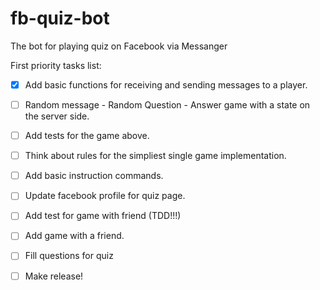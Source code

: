 # fb-quiz-bot
The bot for playing quiz on Facebook via Messanger

First priority tasks list: 

- [x] Add basic functions for receiving and sending messages to a player.
- [ ] Random message - Random Question - Answer game with a state on the server side.
- [ ] Add tests for the game above. 
- [ ] Think about rules for the simpliest single game implementation.
- [ ] Add basic instruction commands.
- [ ] Update facebook profile for quiz page.
- [ ] Add test for game with friend (TDD!!!)
- [ ] Add game with a friend.
- [ ] Fill questions for quiz
- [ ] Make release!

